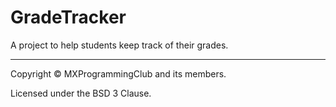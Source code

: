 # GradeTracker
A project to help students keep track of their grades.

---
Copyright © MXProgrammingClub and its members.

Licensed under the BSD 3 Clause.

